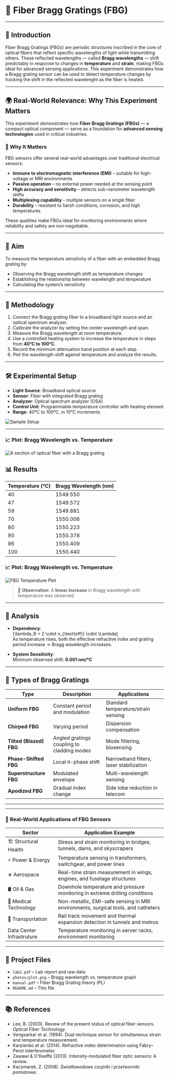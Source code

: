 # 🔬 Fiber Bragg Gratings (FBG) 
---

## 📘 Introduction

Fiber Bragg Gratings (FBGs) are periodic structures inscribed in the core of optical fibers that reflect specific wavelengths of light while transmitting others. These reflected wavelengths — called **Bragg wavelengths** — shift predictably in response to changes in **temperature** and **strain**, making FBGs ideal for advanced sensing applications. This experiment demonstrates how a Bragg grating sensor can be used to detect temperature changes by tracking the shift in the reflected wavelenght as the fiber is heated.

---
## 🌍 Real-World Relevance: Why This Experiment Matters

This experiment demonstrates how **Fiber Bragg Gratings (FBGs)** — a compact optical component — serve as a foundation for **advanced sensing technologies** used in critical industries.

### 🚀 Why It Matters

FBG sensors offer several real-world advantages over traditional electrical sensors:
- **Immune to electromagnetic interference (EMI)** – suitable for high-voltage or MRI environments  
- **Passive operation** – no external power needed at the sensing point  
- **High accuracy and sensitivity** – detects sub-nanometer wavelength shifts  
- **Multiplexing capability** – multiple sensors on a single fiber  
- **Durability** – resistant to harsh conditions, corrosion, and high temperatures  

These qualities make FBGs ideal for monitoring environments where reliability and safety are non-negotiable.

---

## 🎯 Aim

To measure the temperature sensitivity of a fiber with an embedded Bragg grating by:
- Observing the Bragg wavelength shift as temperature changes
- Establishing the relationship between wavelength and temperature
- Calculating the system’s sensitivity

---

## 🔬 Methodology

1. Connect the Bragg grating fiber to a broadband light source and an optical spectrum analyzer.
2. Calibrate the analyzer by setting the center wavelength and span.
3. Measure the Bragg wavelength at room temperature.
4. Use a controlled heating system to increase the temperature in steps from **40°C to 100°C**.
5. Record the minimum attenuation band position at each step.
6. Plot the wavelength shift against temperature and analyze the results.

---

## 🛠️ Experimental Setup

- **Light Source**: Broadband optical source
- **Sensor**: Fiber with integrated Bragg grating
- **Analyzer**: Optical spectrum analyzer (OSA)
- **Control Unit**: Programmable temperature controller with heating element
- **Range**: 40°C to 100°C, in 10°C increments

![Sample Setup](https://github.com/samueloladosu37/fiber-bragg-gratings/blob/main/Setup.png)

---
### 📈 Plot: Bragg Wavelength vs. Temperature
![A section of optical fiber with a Bragg grating](https://github.com/samueloladosu37/fiber-bragg-gratings/blob/main/Plot.png)
## 📊 Results

| Temperature (°C) | Bragg Wavelength (nm) |
|------------------|------------------------|
| 40               | 1549.550               |
| 47               | 1549.572               |
| 59               | 1549.881               |
| 70               | 1550.006               |
| 80               | 1550.223               |
| 90               | 1550.378               |
| 96               | 1550.409               |
| 100              | 1550.440               |

### 📈 Plot: Bragg Wavelength vs. Temperature

![FBG Temperature Plot](https://github.com/samueloladosu37/fiber-bragg-gratings/blob/main/Plot.png)

> 📌 **Observation**: A **linear increase** in Bragg wavelength with temperature was observed.

---

## 📐 Analysis

- **Dependency**:  
  \[\lambda_B = 2 \cdot n_{\text{eff}} \cdot \Lambda\]  
  As temperature rises, both the effective refractive index and grating period increase → Bragg wavelength increases.

- **System Sensitivity**:  
  Minimum observed shift: **0.001 nm/°C**

---

## 🧬 Types of Bragg Gratings

| Type | Description | Applications |
|------|-------------|--------------|
| **Uniform FBG** | Constant period and modulation | Standard temperature/strain sensing |
| **Chirped FBG** | Varying period | Dispersion compensation |
| **Tilted (Blazed) FBG** | Angled gratings coupling to cladding modes | Mode filtering, biosensing |
| **Phase-Shifted FBG** | Local π-phase shift | Narrowband filters, laser stabilization |
| **Superstructure FBG** | Modulated envelope | Multi-wavelength sensing |
| **Apodized FBG** | Gradual index change | Side lobe reduction in telecom |

---


---

### 🔧 Real-World Applications of FBG Sensors

| Sector                | Application Example                                                          |
|-----------------------|-------------------------------------------------------------------------------|
| 🏗️ Structural Health   | Stress and strain monitoring in bridges, tunnels, dams, and skyscrapers        |
| ⚡ Power & Energy      | Temperature sensing in transformers, switchgear, and power lines               |
| ✈️ Aerospace           | Real-time strain measurement in wings, engines, and fuselage structures        |
| 🛢️ Oil & Gas           | Downhole temperature and pressure monitoring in extreme drilling conditions    |
| 🏥 Medical Technology  | Non-metallic, EMI-safe sensing in MRI environments, surgical tools, and catheters |
| 🚄 Transportation      | Rail track movement and thermal expansion detection in tunnels and metros      |
| Data Center Infrastruture| Temperature monitoring in server racks, environment monitoring    |

---

## 📁 Project Files

- `lab2.pdf` – Lab report and raw data  
- `photos/plot.png` – Bragg wavelength vs. temperature graph  
- `manual.pdf` – Fiber Bragg Grating theory (PL)  
- `README.md` – This file  

---

## 📚 References

- Lee, B. (2003). Review of the present status of optical fiber sensors. *Optical Fiber Technology*.  
- Vengsarkar et al. (1994). Dual-technique sensor for simultaneous strain and temperature measurement.  
- Karpienko et al. (2014). Refractive index determination using Fabry–Perot interferometer.  
- Zawawi & O'Keeffe (2013). Intensity-modulated fiber optic sensors: A review.  
- Kaczmarek, Z. (2008). *Światłowodowe czujniki i przetworniki pomiarowe*.

